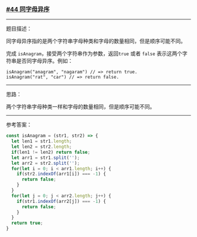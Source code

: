 ### [#44 同字母异序](http://scriptoj.mangojuice.top/problems/44)

----
题目描述：

同字母异序指的是两个字符串字母种类和字母的数量相同，但是顺序可能不同。

完成 `isAnagram`，接受两个字符串作为参数，返回`true` 或者 `false` 表示这两个字符串是否同字母异序。例如：

```
isAnagram("anagram", "nagaram") // => return true.
isAnagram("rat", "car") // => return false.
```

----
思路：

两个字符串字母种类一样和字母的数量相同，但是顺序可能不同。

----
参考答案：

```js
const isAnagram = (str1, str2) => {
  let len1 = str1.length;
  let len2 = str2.length;
  if(len1 != len2) return false;
  let arr1 = str1.split('');
  let arr2 = str2.split('');
  for(let i = 0; i < arr1.length; i++) {
    if(str2.indexOf(arr1[i]) === -1) {
      return false;
    }
  }
  for(let j = 0; j < arr2.length; j++) {
    if(str1.indexOf(arr2[j]) === -1) {
      return false;
    }
  }
  return true;
}
```

